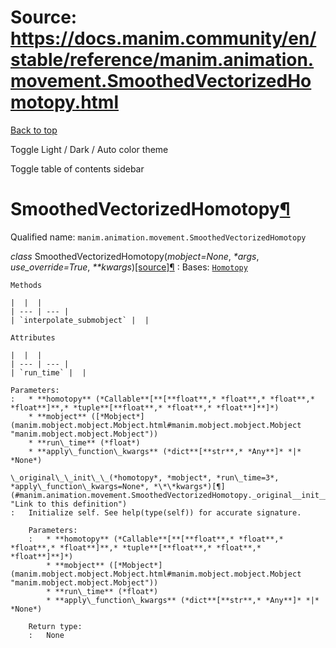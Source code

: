 # Source: https://docs.manim.community/en/stable/reference/manim.animation.movement.SmoothedVectorizedHomotopy.html

[Back to top](#)

Toggle Light / Dark / Auto color theme

Toggle table of contents sidebar

SmoothedVectorizedHomotopy[¶](#smoothedvectorizedhomotopy "Link to this heading")
=================================================================================

Qualified name: `manim.animation.movement.SmoothedVectorizedHomotopy`

*class* SmoothedVectorizedHomotopy(*mobject=None*, *\*args*, *use\_override=True*, *\*\*kwargs*)[[source]](../_modules/manim/animation/movement.html#SmoothedVectorizedHomotopy)[¶](#manim.animation.movement.SmoothedVectorizedHomotopy "Link to this definition")
:   Bases: [`Homotopy`](manim.animation.movement.Homotopy.html#manim.animation.movement.Homotopy "manim.animation.movement.Homotopy")

    Methods

    |  |  |
    | --- | --- |
    | `interpolate_submobject` |  |

    Attributes

    |  |  |
    | --- | --- |
    | `run_time` |  |

    Parameters:
    :   * **homotopy** (*Callable**[**[**float**,* *float**,* *float**,* *float**]**,* *tuple**[**float**,* *float**,* *float**]**]*)
        * **mobject** ([*Mobject*](manim.mobject.mobject.Mobject.html#manim.mobject.mobject.Mobject "manim.mobject.mobject.Mobject"))
        * **run\_time** (*float*)
        * **apply\_function\_kwargs** (*dict**[**str**,* *Any**]* *|* *None*)

    \_original\_\_init\_\_(*homotopy*, *mobject*, *run\_time=3*, *apply\_function\_kwargs=None*, *\*\*kwargs*)[¶](#manim.animation.movement.SmoothedVectorizedHomotopy._original__init__ "Link to this definition")
    :   Initialize self. See help(type(self)) for accurate signature.

        Parameters:
        :   * **homotopy** (*Callable**[**[**float**,* *float**,* *float**,* *float**]**,* *tuple**[**float**,* *float**,* *float**]**]*)
            * **mobject** ([*Mobject*](manim.mobject.mobject.Mobject.html#manim.mobject.mobject.Mobject "manim.mobject.mobject.Mobject"))
            * **run\_time** (*float*)
            * **apply\_function\_kwargs** (*dict**[**str**,* *Any**]* *|* *None*)

        Return type:
        :   None